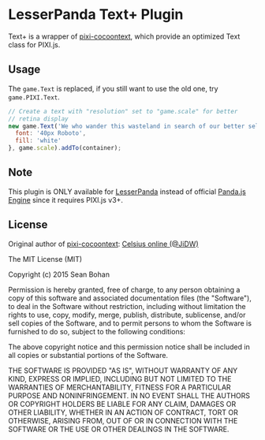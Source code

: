 # LesserPanda Text+ Plugin

Text+ is a wrapper of [pixi-cocoontext](https://github.com/JiDW/pixi-cocoontext), which
provide an optimized Text class for PIXI.js.

## Usage

The `game.Text` is replaced, if you still want to use the old one, try `game.PIXI.Text`.

```javascript
// Create a text with "resolution" set to "game.scale" for better
// retina display
new game.Text('We who wander this wasteland in search of our better selves?', {
  font: '40px Roboto',
  fill: 'white'
}, game.scale).addTo(container);
```

## Note

This plugin is ONLY available for [LesserPanda](https://github.com/pixelpicosean/lesser-panda)
instead of official [Panda.js Engine](https://github.com/ekelokorpi/panda.js-engine)
since it requires PIXI.js v3+.

## License

Original author of [pixi-cocoontext](https://github.com/JiDW/pixi-cocoontext): [Celsius online (@JiDW)](https://github.com/JiDW)

The MIT License (MIT)

Copyright (c) 2015 Sean Bohan

Permission is hereby granted, free of charge, to any person obtaining a copy
of this software and associated documentation files (the "Software"), to deal
in the Software without restriction, including without limitation the rights
to use, copy, modify, merge, publish, distribute, sublicense, and/or sell
copies of the Software, and to permit persons to whom the Software is
furnished to do so, subject to the following conditions:

The above copyright notice and this permission notice shall be included in all
copies or substantial portions of the Software.

THE SOFTWARE IS PROVIDED "AS IS", WITHOUT WARRANTY OF ANY KIND, EXPRESS OR
IMPLIED, INCLUDING BUT NOT LIMITED TO THE WARRANTIES OF MERCHANTABILITY,
FITNESS FOR A PARTICULAR PURPOSE AND NONINFRINGEMENT. IN NO EVENT SHALL THE
AUTHORS OR COPYRIGHT HOLDERS BE LIABLE FOR ANY CLAIM, DAMAGES OR OTHER
LIABILITY, WHETHER IN AN ACTION OF CONTRACT, TORT OR OTHERWISE, ARISING FROM,
OUT OF OR IN CONNECTION WITH THE SOFTWARE OR THE USE OR OTHER DEALINGS IN THE
SOFTWARE.
